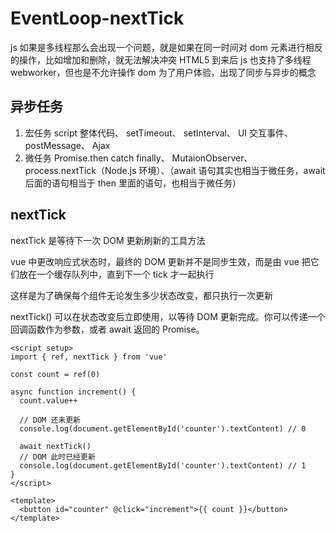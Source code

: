 # EventLoop-nextTick

js 如果是多线程那么会出现一个问题，就是如果在同一时间对 dom 元素进行相反的操作，比如增加和删除，就无法解决冲突
HTML5 到来后 js 也支持了多线程 webworker，但也是不允许操作 dom
为了用户体验，出现了同步与异步的概念

## 异步任务

1. 宏任务
   script 整体代码、 setTimeout、 setInterval、 UI 交互事件、 postMessage、 Ajax
2. 微任务
   Promise.then catch finally、 MutaionObserver、 process.nextTick（Node.js 环境）、（await 语句其实也相当于微任务，await 后面的语句相当于 then 里面的语句，也相当于微任务）

## nextTick

nextTick 是等待下一次 DOM 更新刷新的工具方法

vue 中更改响应式状态时，最终的 DOM 更新并不是同步生效，而是由 vue 把它们放在一个缓存队列中，直到下一个 tick 才一起执行

这样是为了确保每个组件无论发生多少状态改变，都只执行一次更新

nextTick() 可以在状态改变后立即使用，以等待 DOM 更新完成。你可以传递一个回调函数作为参数，或者 await 返回的 Promise。

```vue {2,12}
<script setup>
import { ref, nextTick } from 'vue'

const count = ref(0)

async function increment() {
  count.value++

  // DOM 还未更新
  console.log(document.getElementById('counter').textContent) // 0

  await nextTick()
  // DOM 此时已经更新
  console.log(document.getElementById('counter').textContent) // 1
}
</script>

<template>
  <button id="counter" @click="increment">{{ count }}</button>
</template>
```
